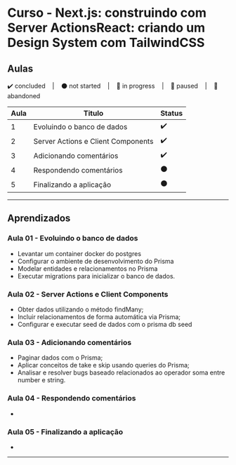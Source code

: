 # Curso - Next.js: construindo com Server ActionsReact: criando um Design System com TailwindCSS

## Aulas
<p>
  ✔️ concluded &nbsp;&nbsp;&nbsp;|&nbsp;&nbsp;&nbsp;
  ⚫ not started &nbsp;&nbsp;&nbsp;|&nbsp;&nbsp;&nbsp;
  🔵 in progress &nbsp;&nbsp;&nbsp;|&nbsp;&nbsp;&nbsp;
  🔶 paused &nbsp;&nbsp;&nbsp;|&nbsp;&nbsp;&nbsp;
  🔴 abandoned 
</p>

| Aula | Titulo | Status |
| --- | --- | --- |
| 1 | Evoluindo o banco de dados  | ✔️ |
| 2 | Server Actions e Client Components | ✔️ |
| 3 | Adicionando comentários | ✔️ |
| 4 | Respondendo comentários | ⚫ |
| 5 | Finalizando a aplicação | ⚫ |

---

## Aprendizados

### Aula 01 - Evoluindo o banco de dados 
<ul>
  <li>Levantar um container docker do postgres</li>
  <li>Configurar o ambiente de desenvolvimento do Prisma</li>
  <li>Modelar entidades e relacionamentos no Prisma</li>
  <li>Executar migrations para inicializar o banco de dados.</li>
</ul>

### Aula 02 - Server Actions e Client Components
<ul>
  <li>Obter dados utilizando o método findMany;</li>
  <li>Incluir relacionamentos de forma automática via Prisma;</li>
  <li>Configurar e executar seed de dados com o prisma db seed</li>
</ul>

### Aula 03 - Adicionando comentários
<ul>
  <li>Paginar dados com o Prisma;</li>
  <li>Aplicar conceitos de take e skip usando queries do Prisma;</li>
  <li>Analisar e resolver bugs baseado relacionados ao operador soma entre number e string.</li>
</ul>

### Aula 04 - Respondendo comentários
<ul>
  <li></li>
</ul>

### Aula 05 - Finalizando a aplicação
<ul>
  <li></li>
</ul>

---

<!-- ## 🎯 Projeto desenvolvido
Este é o screenshot do projeto que foi desenvolvido durante o curso:

<p align="center">
  <img alt="Miniatura da imagem do projeto"src="../../.github/thumbs/preview.jpg">
</p> -->